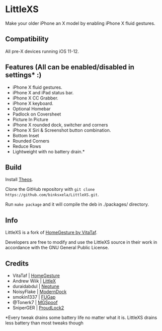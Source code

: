 # LittleXS

Make your older iPhone an X model by enabling iPhone X fluid gestures.

## Compatibility

All pre-X devices running iOS 11-12.

## Features (All can be enabled/disabled in settings* :)
* iPhone X fluid gestures.
* iPhone X and iPad status bar.
* iPhone X CC Grabber.
* iPhone X keyboard.
* Optional Homebar
* Padlock on Coversheet
* Picture In Picture
* iPhone X rounded dock, switcher and corners
* iPhone X Siri & Screenshot button combination.
* Bottom Inset
* Rounded Corners
* Reduce Rows
* Lightweight with no battery drain.*

## Build

Install [Theos](https://github.com/theos/theos).

Clone the GitHub repository with `git clone https://github.com/binksxela/LittleXS.git`.

Run `make package` and it will compile the deb in ./packages/ directory.

## Info
LittleXS is a fork of [HomeGesture by VitaTaf](https://github.com/VitaTaf/HomeGesture).

Developers are free to modify and use the LittleXS source in their work in accordance with the GNU General Public License.

## Credits
* VitaTaf | [HomeGesture](https://github.com/VitaTaf/HomeGesture)
* Andrew Wiik | [LittleX](https://github.com/andrewwiik/LittleX)
* duraidabdul | [Neptune](https://github.com/duraidabdul/Neptune)
* NoisyFlake | [ModernDock](https://github.com/NoisyFlake/ModernDock)
* smokin1337 | [FUGap](https://repo.packix.com/package/com.smokin1337.fugap/)
* @Tonerk7 | [MGSpoof](https://github.com/Tonyk7/MGSpoof)
* SniperGER | [ProudLock2](https://github.com/SniperGER/ProudLock2)
 

*Every tweak drains some battery life no matter what it is. LittleXS drains less battery than most tweaks though
